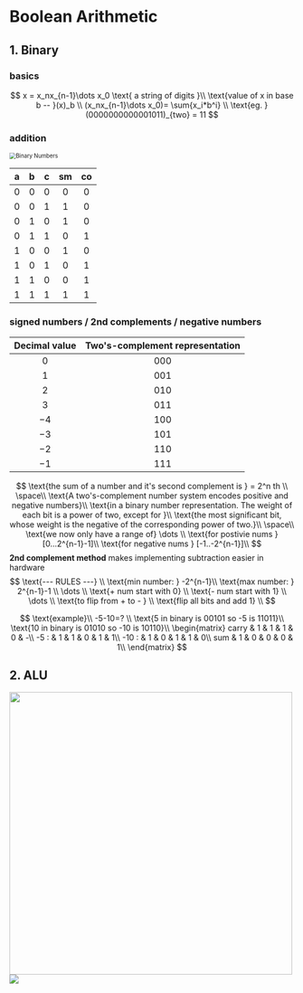 # Boolean Arithmetic

## 1. Binary 

### basics

$$
x = x_nx_{n-1}\dots x_0 \text{ a string of digits }\\
\text{value of x in base b -- }(x)_b \\
(x_nx_{n-1}\dots x_0)= \sum{x_i*b^i} \\
\text{eg. } (0000000000001011)_{two} = 11
$$

### addition

<img src="https://encrypted-tbn0.gstatic.com/images?q=tbn%3AANd9GcSBNKpJmqH4QsxLB_0ccWyp4k0BZOpweYpq4g&amp;usqp=CAU" alt="Binary Numbers" style="zoom:70%;margin: 0 auto" />

|  a   |  b   |  c   |  sm  |  co  |
| :--: | :--: | :--: | :--: | :--: |
|  0   |  0   |  0   |  0   |  0   |
|  0   |  0   |  1   |  1   |  0   |
|  0   |  1   |  0   |  1   |  0   |
|  0   |  1   |  1   |  0   |  1   |
|  1   |  0   |  0   |  1   |  0   |
|  1   |  0   |  1   |  0   |  1   |
|  1   |  1   |  0   |  0   |  1   |
|  1   |  1   |  1   |  1   |  1   |

### signed numbers / 2nd complements / negative numbers

| Decimal value | Two's-complement representation |
| :-----------: | :-----------------------------: |
|       0       |               000               |
|       1       |               001               |
|       2       |               010               |
|       3       |               011               |
|      −4       |               100               |
|      −3       |               101               |
|      −2       |               110               |
|      −1       |               111               |


$$
\text{the sum of a number and it's second complement is } = 2^n th \\
\space\\
\text{A two's-complement number system encodes positive and negative numbers}\\
\text{in a binary number representation. The weight of each bit is a power of two, except for }\\
\text{the most significant bit, whose weight is the negative of the corresponding power of two.}\\
\space\\
\text{we now only have a range of}
\dots \\
\text{for postivie nums } [0...2^{n-1}-1]\\
\text{for negative nums } [-1..-2^{n-1}]\\
$$
**2nd complement method** makes implementing subtraction easier in hardware
$$
\text{--- RULES ---} \\
\text{min number: } -2^{n-1}\\
\text{max number: } 2^{n-1}-1 \\
\dots \\ 
\text{+ num start with 0} \\
\text{- num start with 1} \\
\dots \\
\text{to flip from + to - } \\
\text{flip all bits and add 1} \\
$$

$$
\text{example}\\
-5-10=? \\
\text{5 in binary is 00101 so -5 is 11011}\\
\text{10 in binary is 01010 so -10 is 10110}\\
\begin{matrix}
carry & 1 & 1 & 1 & 0 & -\\
-5 : & 1 & 1 & 0 & 1 & 1\\
-10 : & 1 & 0 & 1 & 1 & 0\\
sum & 1 & 0 & 0 & 0 & 1\\
\end{matrix}
$$

## 2. ALU



<img src="https://upload.wikimedia.org/wikipedia/commons/thumb/e/e5/Von_Neumann_Architecture.svg/1200px-Von_Neumann_Architecture.svg.png" width=500/>



<img src="https://res.cloudinary.com/dri8yyakb/image/upload/v1607925889/Untitled_Diagram_knhwhs.png"/>



